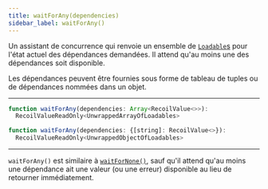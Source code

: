 ```yaml
---
title: waitForAny(dependencies)
sidebar_label: waitForAny()
---
```


Un assistant de concurrence qui renvoie un ensemble de [`Loadable`s](/docs_FR-fr/api-reference/core/Loadable) pour l'état actuel des dépendances demandées. Il attend qu'au moins une des dépendances soit disponible.

Les dépendances peuvent être fournies sous forme de tableau de tuples ou de dépendances nommées dans un objet.

---

```jsx
function waitForAny(dependencies: Array<RecoilValue<>>):
  RecoilValueReadOnly<UnwrappedArrayOfLoadables>
```

```jsx
function waitForAny(dependencies: {[string]: RecoilValue<>}):
  RecoilValueReadOnly<UnwrappedObjectOfLoadables>
```
---

`waitForAny()` est similaire à [`waitForNone()`](/docs_FR-fr/api-reference/utils/waitForNone), sauf qu'il attend qu'au moins une dépendance ait une valeur (ou une erreur) disponible au lieu de retourner immédiatement. 